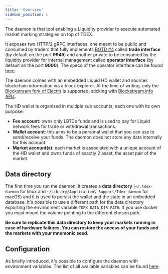 ```yaml
---
title: 'Overview'
sidebar_position: 1
---
```


The daemon is that tool enabling a Liquidity provider to execute automated market marking strategies on top of TDEX.

It exposes two HTTP/2 gRPC interfaces, one meant to be public and consumed by traders that fully implements [BOTD #4](https://github.com/tdex-network/tdex-specs/blob/master/04-trade-protocol.md) called **trade interface** (by default on the port **9945**) and another private to be consumed by the liquidity provider for internal management called **operator interface** (by default on the port **9000**). The specs of the operator interface can be found [here](https://github.com/TDex-network/tdex-daemon/blob/master/api-spec/protobuf/operator.proto).

The daemon comes with an embedded Liquid HD wallet and sources blockchain information via a block explorer. At the time of writing, only the [Blockstream fork of Electrs](https://github.com/blockstream/electrs) is supported, sticking with [Blockstream.info APIs](https://blockstream.info/liquid/api/).

The HD wallet is organized in multiple sub accounts, each one with its own purpose:
* **Fee account**: owns only LBTCs funds and is used to pay for Liquid network fees for trade or withdrawal transactions.
* **Wallet account**: this aims to be a personal wallet that you can use to send/receive your funds. The daemon does not store any data internally for this account.
* **Market account(s)**: each market is associated with a unique account of the HD wallet and owns funds of exactly 2 asset, the asset pair of the market.

## Data directory

The first time you run the daemon, it creates a **data directory** (`~/.tdex-daemon` for linux and `~/Library/Application\ Support/Tdex-daemon` for macOS)  and it is used to persist the wallet and the state in an embedded database.
It's possible to use a different path for the data directory exporting the environment variable `TDEX_DATA_DIR_PATH`. If you use docker you must mount the volume pointing to the different chosen path.

**Be sure to replicate this data directory to keep your markets running in case of hardware failures. You can restore the access of your funds and the markets with your mnemonic seed.**

## Configuration

As briefly introduced, it's possible to configure the daemon with environment variables. The list of all available variables can be found [here](https://pkg.go.dev/github.com/tdex-network/tdex-daemon/config#pkg-constants).